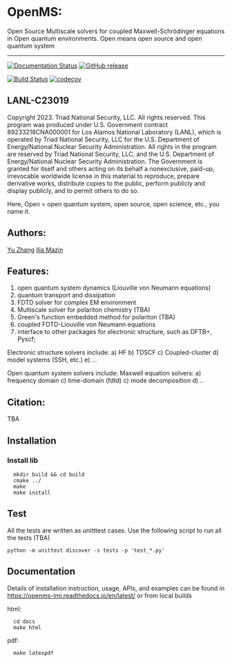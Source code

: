 # OpenMS:

Open Source Multiscale solvers for coupled Maxwell-Schrödinger equations in Open quantum environments. Open means open source and open quantum system

-----------------------------------------------
[![Documentation Status](https://readthedocs.org/projects/openms-lmi/badge/?version=latest)](https://openms-lmi.readthedocs.io/en/latest/?badge=latest)
[![GitHub release](https://img.shields.io/github/release/lanl/openms/all.svg)](https://github.com/lanl/OpenMS/releases)

[![Build Status](https://github.com/lanl/openms/actions/workflows/ci.yml/badge.svg)](https://github.com/lanl/OpenMS/actions?query=workflow%3ACI)
[![codecov](https://codecov.io/gh/lanl/OpenMS/graph/badge.svg?token=2CBUTFR93Y)](https://codecov.io/gh/lanl/OpenMS)


## LANL-C23019

Copyright 2023. Triad National Security, LLC. All rights reserved.
This program was produced under U.S. Government contract 89233218CNA000001 for Los Alamos National Laboratory (LANL), which is operated by Triad National Security, LLC for the U.S. Department of Energy/National Nuclear Security Administration. All rights in the program are reserved by Triad National Security, LLC, and the U.S. Department of Energy/National Nuclear Security Administration. The Government is granted for itself and others acting on its behalf a nonexclusive, paid-up, irrevocable worldwide license in this material to reproduce, prepare derivative works, distribute copies to the public, perform publicly and display publicly, and to permit others to do so.

Here, Open = open quantum system, open source, open science, etc., you name it.

## Authors:

[Yu Zhang](mailto:zhy@lanl.gov)
[Ilia Mazin](mailto:imazin@lanl.gov)

## Features:

1) open quantum system dynamics (Liouville von Neumann equations)
2) quantum transport and dissipation
3) FDTD solver for complex EM environment
4) Multiscale solver for polariton chemistry (TBA)
5) Green's function embedded method for polariton (TBA)
6) coupled FDTD-Liouville von Neumann equations
7) interface to other packages for electronic structure, such as DFTB+, Pyscf;

Electronic structure solvers include:
a) HF
b) TDSCF
c) Coupled-cluster
d) model systems (SSH, etc.)
e) ...

Open quantum system solvers include:
Maxwell equation solvers:
a) frequency domain
c) time-domain (fdtd)
c) mode decomposition
d) ..

## Citation:

TBA


## Installation

### Install lib

```
  mkdir build && cd build
  cmake ../
  make
  make install
```

## Test

All the tests are written as unitttest cases. Use the following script to run all the tests (TBA)

```
python -m unittest discover -s tests -p 'test_*.py'
```

## Documentation

Details of installation instruction, usage, APIs, and examples can be
found in https://openms-lmi.readthedocs.io/en/latest/ or from local builds

html:
```
  cd docs
  make html
```

pdf:
```
  make latexpdf
```
